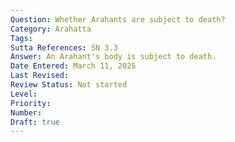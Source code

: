 ```yaml
---
Question: Whether Arahants are subject to death?
Category: Arahatta
Tags:
Sutta References: SN 3.3
Answer: An Arahant's body is subject to death.
Date Entered: March 11, 2025
Last Revised:
Review Status: Not started
Level: 
Priority: 
Number: 
Draft: true
---
```

